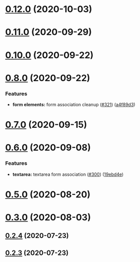 # [0.12.0](https://github.com/vonage/vivid/compare/v0.11.0...v0.12.0) (2020-10-03)



# [0.11.0](https://github.com/vonage/vivid/compare/v0.10.0...v0.11.0) (2020-09-29)



# [0.10.0](https://github.com/vonage/vivid/compare/v0.9.0...v0.10.0) (2020-09-22)



# [0.8.0](https://github.com/vonage/vivid/compare/v0.7.0...v0.8.0) (2020-09-22)


### Features

* **form elements:** form association cleanup ([#321](https://github.com/vonage/vivid/issues/321)) ([a4f89d3](https://github.com/vonage/vivid/commit/a4f89d38861f7486c9f1fc142c873e0f1bb73efc))



# [0.7.0](https://github.com/vonage/vivid/compare/v0.6.0...v0.7.0) (2020-09-15)



# [0.6.0](https://github.com/vonage/vivid/compare/v0.5.0...v0.6.0) (2020-09-08)


### Features

* **textarea:** textarea form association ([#300](https://github.com/vonage/vivid/issues/300)) ([19ebd4e](https://github.com/vonage/vivid/commit/19ebd4e5f694738d2687f2a9d2a24ef2fa9beb4b))



# [0.5.0](https://github.com/vonage/vivid/compare/v0.4.0...v0.5.0) (2020-08-20)



# [0.3.0](https://github.com/vonage/vivid/compare/v0.2.4...v0.3.0) (2020-08-03)



## [0.2.4](https://github.com/vonage/vivid/compare/v0.2.3...v0.2.4) (2020-07-23)



## [0.2.3](https://github.com/vonage/vivid/compare/v0.2.2...v0.2.3) (2020-07-23)



